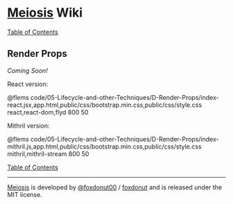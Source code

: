 # [Meiosis](http://meiosis.js.org) Wiki

[Table of Contents](toc.html)

## Render Props

_Coming Soon!_

React version:

@flems code/05-Lifecycle-and-other-Techniques/D-Render-Props/index-react.jsx,app.html,public/css/bootstrap.min.css,public/css/style.css react,react-dom,flyd 800 50

Mithril version:

@flems code/05-Lifecycle-and-other-Techniques/D-Render-Props/index-mithril.js,app.html,public/css/bootstrap.min.css,public/css/style.css mithril,mithril-stream 800 50

[Table of Contents](toc.html)

-----

[Meiosis](http://meiosis.js.org) is developed by [@foxdonut00](http://twitter.com/foxdonut00) / [foxdonut](https://github.com/foxdonut) and is released under the MIT license.
